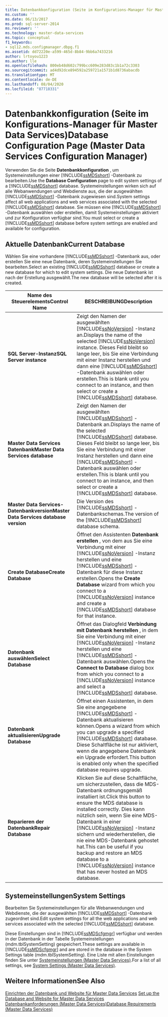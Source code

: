 ```yaml
---
title: Datenbankkonfiguration (Seite im Konfigurations-Manager für Master Data Services) | Microsoft-Dokumentation
ms.custom: ''
ms.date: 06/13/2017
ms.prod: sql-server-2014
ms.reviewer: ''
ms.technology: master-data-services
ms.topic: conceptual
f1_keywords:
- sql12.mds.configmanager.dbpg.f1
ms.assetid: dd72220e-a599-465d-8b84-9bb6a7433216
author: lrtoyou1223
ms.author: lle
ms.openlocfilehash: 800eb48d602c799bcc609e283d83c1b1a72c3303
ms.sourcegitcommit: ad4d92dce894592a259721a1571b1d8736abacdb
ms.translationtype: MT
ms.contentlocale: de-DE
ms.lasthandoff: 08/04/2020
ms.locfileid: "87718331"
---
```

# <a name="database-configuration-page-master-data-services-configuration-manager"></a><span data-ttu-id="de0cb-102">Datenbankkonfiguration (Seite im Konfigurations-Manager für Master Data Services)</span><span class="sxs-lookup"><span data-stu-id="de0cb-102">Database Configuration Page (Master Data Services Configuration Manager)</span></span>
  <span data-ttu-id="de0cb-103">Verwenden Sie die Seite **Datenbankkonfiguration** , um Systemeinstellungen einer [!INCLUDE[ssMDSshort](../includes/ssmdsshort-md.md)] -Datenbank zu bearbeiten.</span><span class="sxs-lookup"><span data-stu-id="de0cb-103">Use the **Database Configuration** page to edit system settings of a [!INCLUDE[ssMDSshort](../includes/ssmdsshort-md.md)] database.</span></span> <span data-ttu-id="de0cb-104">Systemeinstellungen wirken sich auf alle Webanwendungen und Webdienste aus, die der ausgewählten [!INCLUDE[ssMDSshort](../includes/ssmdsshort-md.md)] -Datenbank zugewiesen sind.</span><span class="sxs-lookup"><span data-stu-id="de0cb-104">System settings affect all web applications and web services associated with the selected [!INCLUDE[ssMDSshort](../includes/ssmdsshort-md.md)] database.</span></span> <span data-ttu-id="de0cb-105">Sie müssen eine [!INCLUDE[ssMDSshort](../includes/ssmdsshort-md.md)] -Datenbank auswählen oder erstellen, damit Systemeinstellungen aktiviert und zur Konfiguration verfügbar sind.</span><span class="sxs-lookup"><span data-stu-id="de0cb-105">You must select or create a [!INCLUDE[ssMDSshort](../includes/ssmdsshort-md.md)] database before system settings are enabled and available for configuration.</span></span>  
  
## <a name="current-database"></a><span data-ttu-id="de0cb-106">Aktuelle Datenbank</span><span class="sxs-lookup"><span data-stu-id="de0cb-106">Current Database</span></span>  
 <span data-ttu-id="de0cb-107">Wählen Sie eine vorhandene [!INCLUDE[ssMDSshort](../includes/ssmdsshort-md.md)] -Datenbank aus, oder erstellen Sie eine neue Datenbank, deren Systemeinstellungen Sie bearbeiten.</span><span class="sxs-lookup"><span data-stu-id="de0cb-107">Select an existing [!INCLUDE[ssMDSshort](../includes/ssmdsshort-md.md)] database or create a new database for which to edit system settings.</span></span> <span data-ttu-id="de0cb-108">Die neue Datenbank ist nach der Erstellung ausgewählt.</span><span class="sxs-lookup"><span data-stu-id="de0cb-108">The new database will be selected after it is created.</span></span>  
  
|<span data-ttu-id="de0cb-109">Name des Steuerelements</span><span class="sxs-lookup"><span data-stu-id="de0cb-109">Control Name</span></span>|<span data-ttu-id="de0cb-110">BESCHREIBUNG</span><span class="sxs-lookup"><span data-stu-id="de0cb-110">Description</span></span>|  
|------------------|-----------------|  
|<span data-ttu-id="de0cb-111">**SQL Server-Instanz**</span><span class="sxs-lookup"><span data-stu-id="de0cb-111">**SQL Server instance**</span></span>|<span data-ttu-id="de0cb-112">Zeigt den Namen der ausgewählten [!INCLUDE[ssNoVersion](../includes/ssnoversion-md.md)] -Instanz an.</span><span class="sxs-lookup"><span data-stu-id="de0cb-112">Displays the name of the selected [!INCLUDE[ssNoVersion](../includes/ssnoversion-md.md)] instance.</span></span> <span data-ttu-id="de0cb-113">Dieses Feld bleibt so lange leer, bis Sie eine Verbindung mit einer Instanz herstellen und dann eine [!INCLUDE[ssMDSshort](../includes/ssmdsshort-md.md)] -Datenbank auswählen oder erstellen.</span><span class="sxs-lookup"><span data-stu-id="de0cb-113">This is blank until you connect to an instance, and then select or create a [!INCLUDE[ssMDSshort](../includes/ssmdsshort-md.md)] database.</span></span>|  
|<span data-ttu-id="de0cb-114">**Master Data Services Datenbank**</span><span class="sxs-lookup"><span data-stu-id="de0cb-114">**Master Data Services database**</span></span>|<span data-ttu-id="de0cb-115">Zeigt den Namen der ausgewählten [!INCLUDE[ssMDSshort](../includes/ssmdsshort-md.md)] -Datenbank an.</span><span class="sxs-lookup"><span data-stu-id="de0cb-115">Displays the name of the selected [!INCLUDE[ssMDSshort](../includes/ssmdsshort-md.md)] database.</span></span> <span data-ttu-id="de0cb-116">Dieses Feld bleibt so lange leer, bis Sie eine Verbindung mit einer Instanz herstellen und dann eine [!INCLUDE[ssMDSshort](../includes/ssmdsshort-md.md)] -Datenbank auswählen oder erstellen.</span><span class="sxs-lookup"><span data-stu-id="de0cb-116">This is blank until you connect to an instance, and then select or create a [!INCLUDE[ssMDSshort](../includes/ssmdsshort-md.md)] database.</span></span>|  
|<span data-ttu-id="de0cb-117">**Master Data Services-Datenbankversion**</span><span class="sxs-lookup"><span data-stu-id="de0cb-117">**Master Data Services database version**</span></span>|<span data-ttu-id="de0cb-118">Die Version des [!INCLUDE[ssMDSshort](../includes/ssmdsshort-md.md)] -Datenbankschemas.</span><span class="sxs-lookup"><span data-stu-id="de0cb-118">The version of the [!INCLUDE[ssMDSshort](../includes/ssmdsshort-md.md)] database schema.</span></span>|  
|<span data-ttu-id="de0cb-119">**Create Database**</span><span class="sxs-lookup"><span data-stu-id="de0cb-119">**Create Database**</span></span>|<span data-ttu-id="de0cb-120">Öffnet den Assistenten **Datenbank erstellen** , von dem aus Sie eine Verbindung mit einer [!INCLUDE[ssNoVersion](../includes/ssnoversion-md.md)] -Instanz herstellen und eine [!INCLUDE[ssMDSshort](../includes/ssmdsshort-md.md)] -Datenbank für diese Instanz erstellen.</span><span class="sxs-lookup"><span data-stu-id="de0cb-120">Opens the **Create Database** wizard from which you connect to a [!INCLUDE[ssNoVersion](../includes/ssnoversion-md.md)] instance and create a [!INCLUDE[ssMDSshort](../includes/ssmdsshort-md.md)] database for that instance.</span></span>|  
|<span data-ttu-id="de0cb-121">**Datenbank auswählen**</span><span class="sxs-lookup"><span data-stu-id="de0cb-121">**Select Database**</span></span>|<span data-ttu-id="de0cb-122">Öffnet das Dialogfeld **Verbindung mit Datenbank herstellen** , in dem Sie eine Verbindung mit einer [!INCLUDE[ssNoVersion](../includes/ssnoversion-md.md)] -Instanz herstellen und eine [!INCLUDE[ssMDSshort](../includes/ssmdsshort-md.md)] -Datenbank auswählen.</span><span class="sxs-lookup"><span data-stu-id="de0cb-122">Opens the **Connect to Database** dialog box from which you connect to a [!INCLUDE[ssNoVersion](../includes/ssnoversion-md.md)] instance and select a [!INCLUDE[ssMDSshort](../includes/ssmdsshort-md.md)] database.</span></span>|  
|<span data-ttu-id="de0cb-123">**Datenbank aktualisieren**</span><span class="sxs-lookup"><span data-stu-id="de0cb-123">**Upgrade Database**</span></span>|<span data-ttu-id="de0cb-124">Öffnet einen Assistenten, in dem Sie eine angegebene [!INCLUDE[ssMDSshort](../includes/ssmdsshort-md.md)] -Datenbank aktualisieren können.</span><span class="sxs-lookup"><span data-stu-id="de0cb-124">Opens a wizard from which you can upgrade a specified [!INCLUDE[ssMDSshort](../includes/ssmdsshort-md.md)] database.</span></span> <span data-ttu-id="de0cb-125">Diese Schaltfläche ist nur aktiviert, wenn die angegebene Datenbank ein Upgrade erfordert.</span><span class="sxs-lookup"><span data-stu-id="de0cb-125">This button is enabled only when the specified database requires upgrade.</span></span>|  
|<span data-ttu-id="de0cb-126">**Reparieren der Datenbank**</span><span class="sxs-lookup"><span data-stu-id="de0cb-126">**Repair Database**</span></span>|<span data-ttu-id="de0cb-127">Klicken Sie auf diese Schaltfläche, um sicherzustellen, dass die MDS-Datenbank ordnungsgemäß installiert ist.</span><span class="sxs-lookup"><span data-stu-id="de0cb-127">Click this button to ensure the MDS database is installed correctly.</span></span> <span data-ttu-id="de0cb-128">Dies kann nützlich sein, wenn Sie eine MDS-Datenbank in einer [!INCLUDE[ssNoVersion](../includes/ssnoversion-md.md)] -Instanz sichern und wiederherstellen, die nie eine MDS-Datenbank gehostet hat.</span><span class="sxs-lookup"><span data-stu-id="de0cb-128">This can be useful if you backup and restore an MDS database to a [!INCLUDE[ssNoVersion](../includes/ssnoversion-md.md)] instance that has never hosted an MDS database.</span></span>|  
  
## <a name="system-settings"></a><span data-ttu-id="de0cb-129">Systemeinstellungen</span><span class="sxs-lookup"><span data-stu-id="de0cb-129">System Settings</span></span>  
 <span data-ttu-id="de0cb-130">Bearbeiten Sie Systemeinstellungen für alle Webanwendungen und Webdienste, die der ausgewählten [!INCLUDE[ssMDSshort](../includes/ssmdsshort-md.md)] -Datenbank zugeordnet sind.</span><span class="sxs-lookup"><span data-stu-id="de0cb-130">Edit system settings for all the web applications and web services associated with the selected [!INCLUDE[ssMDSshort](../includes/ssmdsshort-md.md)] database.</span></span>  
  
 <span data-ttu-id="de0cb-131">Diese Einstellungen sind in [!INCLUDE[ssMDScfgmgr](../includes/ssmdscfgmgr-md.md)] verfügbar und werden in der Datenbank in der Tabelle Systemeinstellungen (mdm.tblSystemSetting) gespeichert.</span><span class="sxs-lookup"><span data-stu-id="de0cb-131">These settings are available in [!INCLUDE[ssMDScfgmgr](../includes/ssmdscfgmgr-md.md)] and are stored in the database in the System Settings table (mdm.tblSystemSetting).</span></span> <span data-ttu-id="de0cb-132">Eine Liste mit allen Einstellungen finden Sie unter [Systemeinstellungen &#40;Master Data Services&#41;](system-settings-master-data-services.md).</span><span class="sxs-lookup"><span data-stu-id="de0cb-132">For a list of all settings, see [System Settings &#40;Master Data Services&#41;](system-settings-master-data-services.md).</span></span>  
  
## <a name="see-also"></a><span data-ttu-id="de0cb-133">Weitere Informationen</span><span class="sxs-lookup"><span data-stu-id="de0cb-133">See Also</span></span>  
 <span data-ttu-id="de0cb-134">[Einrichten der Datenbank und Website für Master Data Services](../../2014/master-data-services/set-up-the-database-and-website-for-master-data-services.md) </span><span class="sxs-lookup"><span data-stu-id="de0cb-134">[Set up the Database and Website for Master Data Services](../../2014/master-data-services/set-up-the-database-and-website-for-master-data-services.md) </span></span>  
 [<span data-ttu-id="de0cb-135">Datenbankanforderungen &#40;Master Data Services&#41;</span><span class="sxs-lookup"><span data-stu-id="de0cb-135">Database Requirements &#40;Master Data Services&#41;</span></span>](install-windows/database-requirements-master-data-services.md)  
  
  
